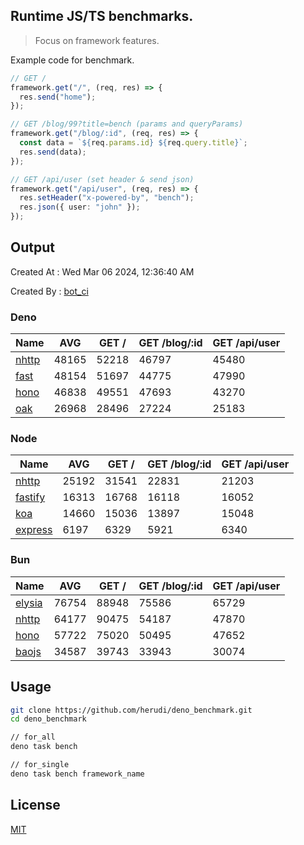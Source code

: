 ## Runtime JS/TS benchmarks.

> Focus on framework features.

Example code for benchmark.
```ts
// GET /
framework.get("/", (req, res) => {
  res.send("home");
});

// GET /blog/99?title=bench (params and queryParams)
framework.get("/blog/:id", (req, res) => {
  const data = `${req.params.id} ${req.query.title}`;
  res.send(data);
});

// GET /api/user (set header & send json)
framework.get("/api/user", (req, res) => {
  res.setHeader("x-powered-by", "bench");
  res.json({ user: "john" });
});
```

## Output
Created At : Wed Mar 06 2024, 12:36:40 AM

Created By : [bot_ci](https://github.com/herudi/deno_benchmarks/commits?author=github-actions%5Bbot%5D)


### Deno
|Name|AVG|GET /|GET /blog/:id|GET /api/user|
|----|----|----|----|----|
|[nhttp](https://github.com/nhttp/nhttp)|48165|52218|46797|45480|
|[fast](https://github.com/danteissaias/fast)|48154|51697|44775|47990|
|[hono](https://github.com/honojs/hono)|46838|49551|47693|43270|
|[oak](https://github.com/oakserver/oak)|26968|28496|27224|25183|
  


### Node
|Name|AVG|GET /|GET /blog/:id|GET /api/user|
|----|----|----|----|----|
|[nhttp](https://github.com/nhttp/nhttp)|25192|31541|22831|21203|
|[fastify](https://github.com/fastify/fastify)|16313|16768|16118|16052|
|[koa](https://github.com/koajs/koa)|14660|15036|13897|15048|
|[express](https://github.com/expressjs/express)|6197|6329|5921|6340|
  


### Bun
|Name|AVG|GET /|GET /blog/:id|GET /api/user|
|----|----|----|----|----|
|[elysia](https://github.com/elysiajs/elysia)|76754|88948|75586|65729|
|[nhttp](https://github.com/nhttp/nhttp)|64177|90475|54187|47870|
|[hono](https://github.com/honojs/hono)|57722|75020|50495|47652|
|[baojs](https://github.com/mattreid1/baojs)|34587|39743|33943|30074|
  



## Usage

```bash
git clone https://github.com/herudi/deno_benchmark.git
cd deno_benchmark

// for_all
deno task bench

// for_single
deno task bench framework_name
```

## License

[MIT](LICENSE)

